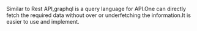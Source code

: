 Similar to Rest API,graphql is a query language for API.One can directly fetch the required data without over or underfetching the information.It is easier to use and implement.
